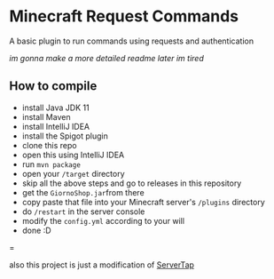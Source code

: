 # Minecraft Request Commands
A basic plugin to run commands using requests and authentication

_im gonna make a more detailed readme later im tired_

## How to compile
 - install Java JDK 11
 - install Maven
 - install IntelliJ IDEA
 - install the Spigot plugin
 - clone this repo
 - open this using IntelliJ IDEA
 - run `mvn package`
 - open your `/target` directory
 - skip all the above steps and go to releases in this repository
 - get the `GiornoShop.jar`from there
 - copy paste that file into your Minecraft server's `/plugins` directory
 - do `/restart` in the server console
 - modify the `config.yml` according to your will
 - done :D


=

also this project is just a modification of <a href="https://servertap.io">ServerTap</a>
